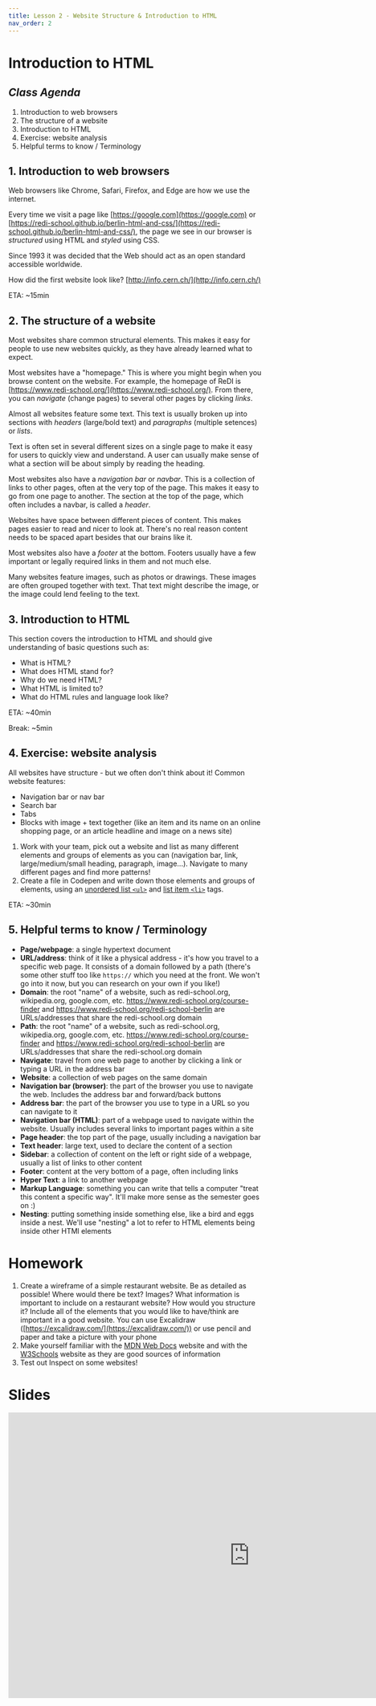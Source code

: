 ```yaml
---
title: Lesson 2 - Website Structure & Introduction to HTML
nav_order: 2
---
```


# Introduction to HTML

## _Class Agenda_

1. Introduction to web browsers
1. The structure of a website
1. Introduction to HTML
1. Exercise: website analysis
1. Helpful terms to know / Terminology

## 1. Introduction to web browsers

Web browsers like Chrome, Safari, Firefox, and Edge are how we use the internet.

Every time we visit a page like [https://google.com](https://google.com) or [https://redi-school.github.io/berlin-html-and-css/](https://redi-school.github.io/berlin-html-and-css/), the page we see in our browser is _structured_ using HTML and _styled_ using CSS.

Since 1993 it was decided that the Web should act as an open standard accessible worldwide.

How did the first website look like? [http://info.cern.ch/](http://info.cern.ch/)

ETA: ~15min

## 2. The structure of a website

Most websites share common structural elements. This makes it easy for people to use new websites quickly, as they have already learned what to expect.

Most websites have a "homepage." This is where you might begin when you browse content on the website. For example, the homepage of ReDI is [https://www.redi-school.org/](https://www.redi-school.org/). From there, you can _navigate_ (change pages) to several other pages by clicking _links_.

Almost all websites feature some text. This text is usually broken up into sections with _headers_ (large/bold text) and _paragraphs_ (multiple setences) or _lists_.

Text is often set in several different sizes on a single page to make it easy for users to quickly view and understand. A user can usually make sense of what a section will be about simply by reading the heading.

Most websites also have a _navigation bar_ or _navbar_. This is a collection of links to other pages, often at the very top of the page. This makes it easy to go from one page to another. The section at the top of the page, which often includes a navbar, is called a _header_.

Websites have space between different pieces of content. This makes pages easier to read and nicer to look at. There's no real reason content needs to be spaced apart besides that our brains like it.

Most websites also have a _footer_ at the bottom. Footers usually have a few important or legally required links in them and not much else.

Many websites feature images, such as photos or drawings. These images are often grouped together with text. That text might describe the image, or the image could lend feeling to the text.

## 3. Introduction to HTML

This section covers the introduction to HTML and should give understanding of basic questions such as:

- What is HTML?
- What does HTML stand for?
- Why do we need HTML?
- What HTML is limited to?
- What do HTML rules and language look like?

ETA: ~40min

Break: ~5min

## 4. Exercise: website analysis

All websites have structure - but we often don't think about it! Common website features:

- Navigation bar or nav bar
- Search bar
- Tabs
- Blocks with image + text together (like an item and its name on an online shopping page, or an article headline and image on a news site)

1. Work with your team, pick out a website and list as many different elements and groups of elements as you can (navigation bar, link, large/medium/small heading, paragraph, image...). Navigate to many different pages and find more patterns!
1. Create a file in Codepen and write down those elements and groups of elements, using an [unordered list `<ul>`](https://www.w3schools.com/tags/tag_ul.asp) and [list item `<li>`](https://www.w3schools.com/tags/tag_li.asp) tags.

ETA: ~30min

## 5. Helpful terms to know / Terminology

- **Page/webpage**: a single hypertext document
- **URL/address**: think of it like a physical address - it's how you travel to a specific web page. It consists of a domain followed by a path (there's some other stuff too like `https://` which you need at the front. We won't go into it now, but you can research on your own if you like!)
- **Domain**: the root "name" of a website, such as redi-school.org, wikipedia.org, google.com, etc. https://www.redi-school.org/course-finder and https://www.redi-school.org/redi-school-berlin are URLs/addresses that share the redi-school.org domain
- **Path**: the root "name" of a website, such as redi-school.org, wikipedia.org, google.com, etc. https://www.redi-school.org/course-finder and https://www.redi-school.org/redi-school-berlin are URLs/addresses that share the redi-school.org domain
- **Navigate**: travel from one web page to another by clicking a link or typing a URL in the address bar
- **Website**: a collection of web pages on the same domain
- **Navigation bar (browser)**: the part of the browser you use to navigate the web. Includes the address bar and forward/back buttons
- **Address bar**: the part of the browser you use to type in a URL so you can navigate to it
- **Navigation bar (HTML)**: part of a webpage used to navigate within the website. Usually includes several links to important pages within a site
- **Page header**: the top part of the page, usually including a navigation bar
- **Text header**: large text, used to declare the content of a section
- **Sidebar**: a collection of content on the left or right side of a webpage, usually a list of links to other content
- **Footer**: content at the very bottom of a page, often including links
- **Hyper Text**: a link to another webpage
- **Markup Language**: something you can write that tells a computer "treat this content a specific way". It'll make more sense as the semester goes on :)
- **Nesting**: putting something inside something else, like a bird and eggs inside a nest. We'll use "nesting" a lot to refer to HTML elements being inside other HTMl elements

# Homework

1. Create a wireframe of a simple restaurant website. Be as detailed as possible! Where would there be text? Images? What information is important to include on a restaurant website? How would you structure it? Include all of the elements that you would like to have/think are important in a good website. You can use Excalidraw ([https://excalidraw.com/](https://excalidraw.com/)) or use pencil and paper and take a picture with your phone
2. Make yourself familiar with the [MDN Web Docs](https://developer.mozilla.org/en-US/docs/Learn/HTML) website and with the [W3Schools](https://www.w3schools.com/html/default.asp) website as they are good sources of information
3. Test out Inspect on some websites!

# Slides

<iframe src="https://docs.google.com/presentation/d/e/2PACX-1vRpi-UrN2u3u0CylI44GEMYtkKq04_9EPl16hXjyjrTImR6d5RtSWm3X85wLZL0SRQvPTSF0OJOmRrc/embed" frameborder="0" width="960" height="569" allowfullscreen="true" mozallowfullscreen="true" webkitallowfullscreen="true"></iframe>
